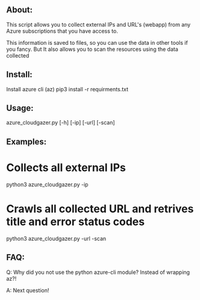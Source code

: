 
## About:

This script allows you to collect external IPs and URL's (webapp) from any Azure subscriptions that you have access to.

This information is saved to files, so you can use the data in other tools if you fancy.
But It also allows you to scan the resources using the data collected

## Install:

Install azure cli (az)
pip3 install -r requirments.txt

## Usage:

azure_cloudgazer.py [-h] [-ip] [-url] [-scan]

## Examples:

# Collects all external IPs

python3 azure_cloudgazer.py -ip

# Crawls all collected URL and retrives title and error status codes

python3 azure_cloudgazer.py -url -scan


## FAQ:

Q: Why did you not use the python azure-cli module? Instead of wrapping az?!

A: Next question!

